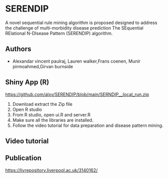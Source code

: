 # SERENDIP
A novel sequential rule mining algorithm is proposed designed to address the challenge of multi-morbidity disease prediction
 The SEquential RElational N-DIsease Pattern (SERENDIP) algorithm.


## Authors

- Alexandar vincent paulraj, Lauren walker,Frans coenen, Munir pirmoahmed,Girvan burnside

## Shiny App (R)
https://github.com/alxv/SERENDIP/blob/main/SERNDIP__local_run.zip
1. Download  extract the Zip file
2. Open R studio
3. From R studio, open ui.R and server.R
4. Make sure all the libraries are installed.
5. Follow the video tutorial for data preparation and disease pattern mining.

## Video tutorial
## Publication

https://livrepository.liverpool.ac.uk/3140162/
